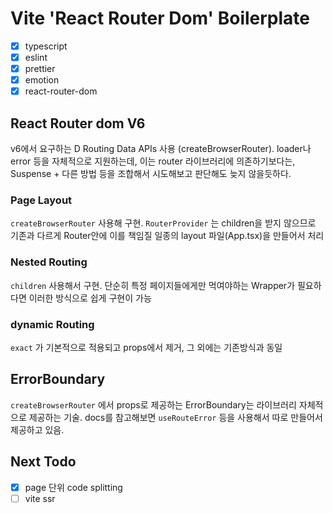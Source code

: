 # Vite 'React Router Dom' Boilerplate

- [x] typescript
- [x] eslint
- [x] prettier
- [x] emotion
- [x] react-router-dom

## React Router dom V6

v6에서 요구하는 D Routing Data APIs 사용 (createBrowserRouter).
loader나 error 등을 자체적으로 지원하는데, 이는 router 라이브러리에 의존하기보다는, Suspense + 다른 방법 등을 조합해서
 시도해보고 판단해도 늦지 않을듯하다.

### Page Layout

`createBrowserRouter` 사용해 구현. `RouterProvider` 는 children을 받지 않으므로 기존과 다르게 Router안에 이를 책임질 일종의 layout 파일(App.tsx)을 만들어서 처리

### Nested Routing

`children` 사용해서 구현. 단순히 특정 페이지들에게만 먹여야하는 Wrapper가 필요하다면 이러한 방식으로 쉽게 구현이 가능

### dynamic Routing

`exact` 가 기본적으로 적용되고 props에서 제거, 그 외에는 기존방식과 동일

## ErrorBoundary

`createBrowserRouter` 에서 props로 제공하는 ErrorBoundary는 라이브러리 자체적으로 제공하는 기술. docs를 참고해보면 `useRouteError` 등을 사용해서 따로 만들어서 제공하고 있음.

## Next Todo

- [x] page 단위 code splitting
- [ ] vite ssr
